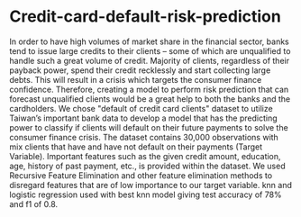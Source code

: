 # Credit-card-default-risk-prediction

In order to have high volumes of market share in the financial sector, banks tend to issue large 
credits to their clients – some of which are unqualified to handle such a great volume of credit. 
Majority of clients, regardless of their payback power, spend their credit recklessly and start 
collecting large debts. This will result in a crisis which targets the consumer finance confidence. 
Therefore, creating a model to perform risk prediction that can forecast unqualified clients would 
be a great help to both the banks and the cardholders. We chose "default of credit card clients" dataset to utilize Taiwan’s important bank data to develop a model that has the predicting power to classify if clients 
will default on their future payments to solve the consumer finance crisis. The dataset contains 30,000 observations with mix clients that have and have not default on their payments (Target Variable). Important features such as the given credit amount, education, age, history of past payment, etc., is provided within 
the dataset. We used Recursive Feature Elimination and other feature elimination methods to 
disregard features that are of low importance to our target variable. knn and logistic regression used with best knn model giving test accuracy of 78% and f1 of 0.8.
